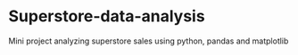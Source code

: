 # Superstore-data-analysis
Mini project analyzing superstore sales using python, pandas and matplotlib
